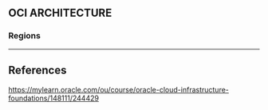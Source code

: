 
## OCI ARCHITECTURE

### Regions

---

## References

https://mylearn.oracle.com/ou/course/oracle-cloud-infrastructure-foundations/148111/244429